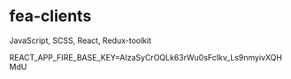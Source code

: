 # fea-clients
JavaScript, SCSS, React, Redux-toolkit

REACT_APP_FIRE_BASE_KEY=AIzaSyCrOQLk63rWu0sFcIkv_Ls9nmyivXQHMdU
